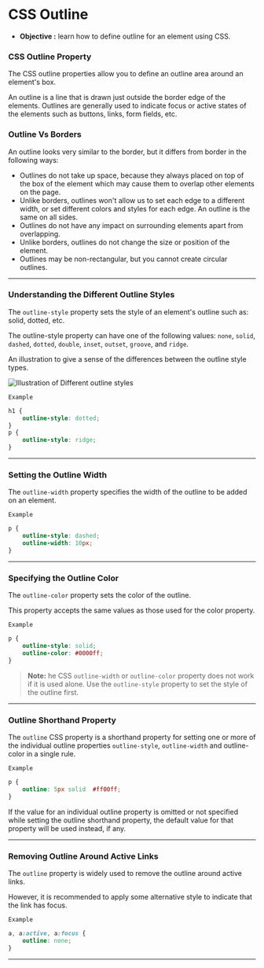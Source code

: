 # CSS Outline
- **Objective :** learn how to define outline for an element using CSS.

### CSS Outline Property
The CSS outline properties allow you to define an outline area around an element's box.

An outline is a line that is drawn just outside the border edge of the elements. Outlines are generally used to indicate focus or active states of the elements such as buttons, links, form fields, etc.

### Outline Vs Borders 
An outline looks very similar to the border, but it differs from border in the following ways:

- Outlines do not take up space, because they always placed on top of the box of the element which may cause them to overlap other elements on the page.
- Unlike borders, outlines won't allow us to set each edge to a different width, or set different colors and styles for each edge. An outline is the same on all sides.
- Outlines do not have any impact on surrounding elements apart from overlapping.
- Unlike borders, outlines do not change the size or position of the element.
- Outlines may be non-rectangular, but you cannot create circular outlines.

---
### Understanding the Different Outline Styles

The `outline-style` property sets the style of an element's outline such as: solid, dotted, etc.

The outline-style property can have one of the following values: `none`, `solid`, `dashed`, `dotted`, `double`, `inset`, `outset`, `groove`, and `ridge`. 

An illustration to give a sense of the differences between the outline style types.

![Illustration of Different outline styles](https://www.tutorialrepublic.com/lib/images/css-outline-style.png)

`Example`
```css
h1 {
    outline-style: dotted;
}
p {
    outline-style: ridge;
}
```
---

### Setting the Outline Width 
The `outline-width` property specifies the width of the outline to be added on an element.

`Example`
```css
p {
    outline-style: dashed;
    outline-width: 10px;
}
```
---
### Specifying the Outline Color
The `outline-color` property sets the color of the outline.

This property accepts the same values as those used for the color property.

`Example`
```css
p {
    outline-style: solid;
    outline-color: #0000ff;
}
```
> **Note:** he CSS `outline-width` or `outline-color` property does not work if it is used alone. Use the `outline-style` property to set the style of the outline first.
---
### Outline Shorthand Property
The `outline` CSS property is a shorthand property for setting one or more of the individual outline properties `outline-style`, `outline-width` and outline-color in a single rule.

`Example`
```css
p {
    outline: 5px solid 	#ff00ff;
}
```
If the value for an individual outline property is omitted or not specified while setting the outline shorthand property, the default value for that property will be used instead, if any.

---
### Removing Outline Around Active Links
The `outline` property is widely used to remove the outline around active links.

However, it is recommended to apply some alternative style to indicate that the link has focus.

`Example`
```css
a, a:active, a:focus {
    outline: none;
}
```
---